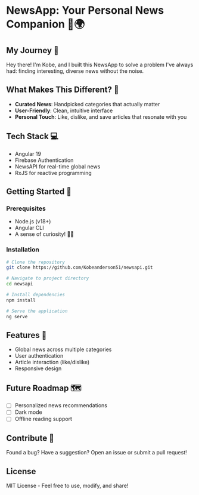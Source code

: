 # NewsApp: Your Personal News Companion 📰🌍

## My Journey 🚀
Hey there! I'm Kobe, and I built this NewsApp to solve a problem I've always had: finding interesting, diverse news without the noise. 

## What Makes This Different? 🤔
- **Curated News**: Handpicked categories that actually matter
- **User-Friendly**: Clean, intuitive interface
- **Personal Touch**: Like, dislike, and save articles that resonate with you

## Tech Stack 💻
- Angular 19
- Firebase Authentication
- NewsAPI for real-time global news
- RxJS for reactive programming

## Getting Started 🌟

### Prerequisites
- Node.js (v18+)
- Angular CLI
- A sense of curiosity! 🕵️‍♂️

### Installation
```bash
# Clone the repository
git clone https://github.com/Kobeanderson51/newsapi.git

# Navigate to project directory
cd newsapi

# Install dependencies
npm install

# Serve the application
ng serve
```

## Features 🎉
- Global news across multiple categories
- User authentication
- Article interaction (like/dislike)
- Responsive design

## Future Roadmap 🗺️
- [ ] Personalized news recommendations
- [ ] Dark mode
- [ ] Offline reading support

## Contribute 🤝
Found a bug? Have a suggestion? Open an issue or submit a pull request!

## License
MIT License - Feel free to use, modify, and share!
